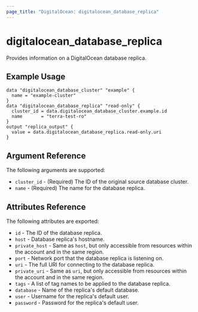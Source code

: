 ```yaml
---
page_title: "DigitalOcean: digitalocean_database_replica"
---
```


# digitalocean\_database\_replica

Provides information on a DigitalOcean database replica.

## Example Usage

```hcl
data "digitalocean_database_cluster" "example" {
  name = "example-cluster"
}
data "digitalocean_database_replica" "read-only" {
  cluster_id = data.digitalocean_database_cluster.example.id
  name       = "terra-test-ro"
}
output "replica_output" {
  value = data.digitalocean_database_replica.read-only.uri
}
```

## Argument Reference

The following arguments are supported:

* `cluster_id` - (Required) The ID of the original source database cluster.
* `name` - (Required) The name for the database replica.


## Attributes Reference

The following attributes are exported:

* `id` - The ID of the database replica.
* `host` - Database replica's hostname.
* `private_host` - Same as `host`, but only accessible from resources within the account and in the same region.
* `port` - Network port that the database replica is listening on.
* `uri` - The full URI for connecting to the database replica.
* `private_uri` - Same as `uri`, but only accessible from resources within the account and in the same region.
* `tags` - A list of tag names to be applied to the database replica.
* `database` - Name of the replica's default database.
* `user` - Username for the replica's default user.
* `password` - Password for the replica's default user.
